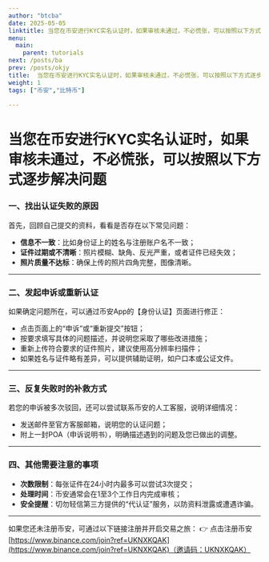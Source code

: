 ```yaml
---
author: "btcba"
date: 2025-05-05
linktitle: 当您在币安进行KYC实名认证时，如果审核未通过，不必慌张，可以按照以下方式逐步解决问题：
menu:
  main:
    parent: tutorials
next: /posts/ba
prev: /posts/okjy
title:  当您在币安进行KYC实名认证时，如果审核未通过，不必慌张，可以按照以下方式逐步解决问题：
weight: 1
tags: ["币安","比特币"]

---
```


# 当您在币安进行KYC实名认证时，如果审核未通过，不必慌张，可以按照以下方式逐步解决问题

### 一、找出认证失败的原因

首先，回顾自己提交的资料，看看是否存在以下常见问题：

* **信息不一致**：比如身份证上的姓名与注册账户名不一致；
* **证件过期或不清晰**：照片模糊、缺角、反光严重，或者证件已经失效；
* **照片质量不达标**：确保上传的照片四角完整，图像清晰。

---

### 二、发起申诉或重新认证

如果确定问题所在，可以通过币安App的【身份认证】页面进行修正：

* 点击页面上的“申诉”或“重新提交”按钮；
* 按要求填写具体的问题描述，并说明您采取了哪些改进措施；
* 重新上传符合要求的证件照片，建议使用高分辨率扫描件；
* 如果姓名与证件略有差异，可以提供辅助证明，如户口本或公证文件。

---

### 三、反复失败时的补救方式

若您的申诉被多次驳回，还可以尝试联系币安的人工客服，说明详细情况：

* 发送邮件至官方客服邮箱，说明您的认证问题；
* 附上一封POA（申诉说明书），明确描述遇到的问题及您已做出的调整。

---

### 四、其他需要注意的事项

* **次数限制**：每张证件在24小时内最多可以尝试3次提交；
* **处理时间**：币安通常会在1至3个工作日内完成审核；
* **安全提醒**：切勿轻信第三方提供的“代认证”服务，以防资料泄露或遭遇诈骗。

---

如果您还未注册币安，可通过以下链接注册并开启交易之旅：
👉 点击注册币安[https://www.binance.com/join?ref=UKNXKQAK](https://www.binance.com/join?ref=UKNXKQAK)（邀请码：UKNXKQAK）